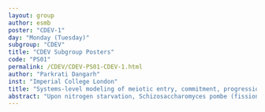 ```yaml
---
layout: group
author: esmb
poster: "CDEV-1"
day: "Monday (Tuesday)"
subgroup: "CDEV"
title: "CDEV Subgroup Posters"
code: "PS01"
permalink: /CDEV/CDEV-PS01-CDEV-1.html
author: "Parkrati Dangarh"
inst: "Imperial College London"
title: "Systems-level modeling of meiotic entry, commitment, progression and exit"
abstract: "Upon nitrogen starvation, Schizosaccharomyces pombe (fission yeast) exits the mitotic cell cycle and becomes irreversibly committed to the completion of the meiosis program. In meiosis, DNA replication (S-phase) is followed by two successive rounds of cell divisions (Meiosis I and Meiosis II) without intermediate interphase. In this work, we developed a comprehensive model of the entire meiotic cell cycle, which couples exit from mitosis to meiotic commitment and progression under nitrogen starvation. This network was assembled from several experimental observations in the literature for meiotic cell divisions and exit. The core of the regulatory network is the regulation of cyclin-dependent kinase (Cdk) 1 and anaphase-promoting complex or cyclosome (APC/C) by meiosis-specific factors. The network was translated into a set of ordinary differential equations to simulate the dynamics of meiotic progression. We also performed one and two-parameter bifurcations to study the role of different feedback loops in meiosis. The model accounts for about 60 experimental situations including single and multiple mutations and demonstrates the control strategy involving multiple feedback loops to yield two successive division cycles. The model serves as a key tool for experimentalists to perform in silico mutations and test the hypothesis."
---
```

